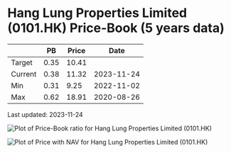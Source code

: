 # Hang Lung Properties Limited (0101.HK) Price-Book (5 years data)

|     | PB   | Price | Date       |
|-----|------|-------|------------|
| Target | 0.35 | 10.41  |  |
| Current | 0.38 | 11.32  | 2023-11-24 |
| Min | 0.31 | 9.25  | 2022-11-02 |
| Max | 0.62 | 18.91  | 2020-08-26 |

Last updated: 2023-11-24

![Plot of Price-Book ratio for Hang Lung Properties Limited (0101.HK)](0101_pb_5.png)

![Plot of Price with NAV for Hang Lung Properties Limited (0101.HK)](0101_price_nav_5.png)
